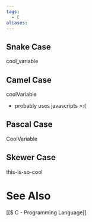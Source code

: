 ```yaml
---
tags:
  - C
aliases:
---
```

## Snake Case
cool_variable

## Camel Case
coolVariable
- probably uses javascripts >:(
## Pascal Case
CoolVariable

## Skewer Case
this-is-so-cool

# See Also
[[$ C - Programming Language]]